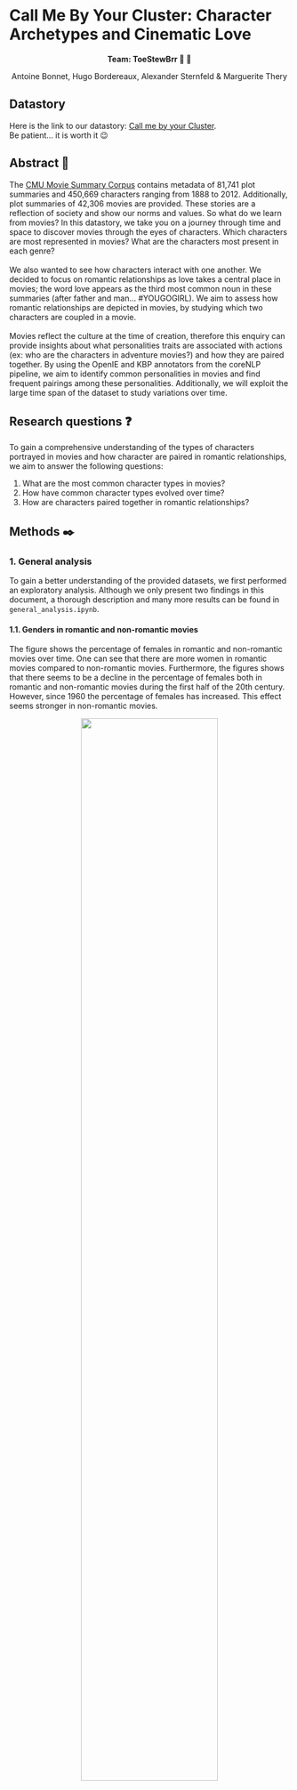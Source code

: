 # Call Me By Your Cluster: Character Archetypes and Cinematic Love

<p align="center"><b>Team: ToeStewBrr 🍲 🦶</b></p>
<p align="center">Antoine Bonnet, Hugo Bordereaux, Alexander Sternfeld & Marguerite Thery</p>

## Datastory

Here is the link to our datastory: [Call me by your Cluster](https://bdx786.github.io/). \
Be patient... it is worth it 😉


## Abstract 📰

The [CMU Movie Summary Corpus](http://www.cs.cmu.edu/~ark/personas/) contains metadata of 81,741 plot summaries and 450,669 characters ranging from 1888 to 2012. Additionally, plot summaries of 42,306 movies are provided. These stories are a reflection of society and show our norms and values. So what do we learn from movies? In this datastory, we take you on a journey through time and space to discover movies through the eyes of characters. Which characters are most represented in movies? What are the characters most present in each genre? \
\
We also wanted to see how characters interact with one another. We decided to focus on romantic relationships as love takes a central place in movies; the word love appears as the third most common noun in these summaries (after father and man… #YOUGOGIRL). We aim to assess how romantic relationships are depicted in movies, by studying which two characters are coupled in a movie. \
\
Movies reflect the culture at the time of creation, therefore this enquiry can provide insights about what personalities traits are associated with actions (ex: who are the characters in adventure movies?) and how they are paired together. By using the OpenIE and KBP annotators from the coreNLP pipeline, we aim to identify common personalities in movies and find frequent pairings among these personalities. Additionally, we will exploit the large time span of the dataset to study variations over time.

## Research questions ❓

To gain a comprehensive understanding of the types of characters portrayed in movies and how character are paired in romantic relationships, we aim to answer the following questions:

1. What are the most common character types in movies?
2. How have common character types evolved over time?
3. How are characters paired together in romantic relationships?

## Methods ✒️

### 1. General analysis
To gain a better understanding of the provided datasets, we first performed an exploratory analysis. Although we only present two findings in this document, a thorough description and many more results can be found in `general_analysis.ipynb`. 

#### 1.1. Genders in romantic and non-romantic movies

The figure shows the percentage of females in romantic and non-romantic movies over time. One can see that there are more women in romantic movies compared to non-romantic movies. Furthermore, the figures shows that there seems to be a decline in the percentage of females both in romantic and non-romantic movies during the first half of the 20th century. However, since 1960 the percentage of females has increased. This effect seems stronger in non-romantic movies.

<p align="center" width="100%">
    <img width="70%" src="Images/Gender_over_time.png">
</p>

#### 1.2. Character personalities

As a first step to discovering the personalities that are present in romantic movies, we used the provided TV trope personality types. Characters from approximately 500 movies were classified into 72 character types. From this, we obtained the 10 most common character types among romantic movies as shown below. For those wondering: the defining characteristics of a '*ditz*' are [profound stupidity or quirkiness](https://tvtropes.org/pmwiki/pmwiki.php/Main/TheDitz). 

<p align="center" width="100%">
    <img width="70%" src="Images/Tv_trope_clusters.png">
</p>

Although this gives a rough sketch of the different personality clusters, only 500 of the 42,306 provided movies are considered in this dataset. We have therefore conducted our own analysis directly on the plot summaries to extract couples and character roles. 

### 2. CoreNLP analysis

[**CoreNLP**](https://nlp.stanford.edu/software/) is an NLP toolkit with vast capability created at Stanford University. It runs through a **pipeline** of sequential textual analysis steps called **annotators**. The full list of available annotators is available [here](https://stanfordnlp.github.io/CoreNLP/annotators.html). We will use CoreNLP to extract couples and lovers' persona from the plot summaries. 

#### 2.1. Exploring pre-existing analysis

The authors of the dataset performed a preliminary analysis of the plot summaries using CoreNLP annotators. We used this data to extract the main character and the characters' pair with the most interactions in each movie. We define the main character of a movie as the entity 'PERSON' with the highest number of occurrences in the plot summary; and the principal characters' pair of a movie as the pair with the highest number of common mentions within a sentence over the plot summary. 

However, using common mentions as a proxy for love relationships is a shallow approximation. Even if we restrict ourselves to romantic movies, the assumption that the most interacting pair of characters will be a love couple is too strong. Therefore, we decided to run a customized CoreNLP pipeline with additional annotators to extract more reliable insights. 

#### 2.2. Custom CoreNLP pipeline

We now use a **custom CoreNLP pipeline** to analyze the plot summaries. A complete description of our pipeline is available in the `coreNLP_analysis.ipynb` notebook. Our custom pipeline consists of the following annotators: 

| Annotator | Description |
|------------|------------------------------------------------------------------------------------------------------|
| 1. [Tokenization (tokenize)](https://stanfordnlp.github.io/CoreNLP/tokenize.html) | Turns the whole text into tokens.  |
| 2. [Parts Of Speech (POS)](https://stanfordnlp.github.io/CoreNLP/pos.html) | Tags each token with part of speech labels (e.g. determinants, verbs and nouns). |
| 3. [Lemmatization (lemma)](https://stanfordnlp.github.io/CoreNLP/lemma.html) | Reduces each word to its lemma (e.g. *was* becomes *be*).|
| 4. [Named Entity Recognition (NER)](https://stanfordnlp.github.io/CoreNLP/ner.html) | Identifies named entities from the text, including characters, locations and organizations. |
| 5. [Constituency parsing (parse)](https://stanfordnlp.github.io/CoreNLP/parse.html) | Performs a syntactic analysis of each sentence in the form of a tree. |
| 6. [Coreference resolution (coref)](https://stanfordnlp.github.io/CoreNLP/coref.html) | Aggregates mentions of the same entities in a text (e.g. when 'Harry' and 'he' refer to the same person). |
| 7. [Dependency parsing (depparse)](https://stanfordnlp.github.io/CoreNLP/depparse.html) | Syntactic dependency parser. | 
| 8. [Natural Logic (natlog)](https://stanfordnlp.github.io/CoreNLP/natlog.html)| Identifies quantifier scope and token polarity. Required for OpenIE. |
| 9. [Open Information Extraction (OpenIE)](https://stanfordnlp.github.io/CoreNLP/openie.html) | Identifies relation between words as triples *(subject, relation, object of relation)*. |
| 10. [Knowledge Base Population (KBP)](https://stanfordnlp.github.io/CoreNLP/kbp.html) | Filters meaningful relation triples. |

Note: Due to the weakness of the computing power at our disposition, our analysis is currently restricted to 1491 romantic comedy movies. A broader analysis will be performed on all movies when gaining access to computing clusters.  

It was important to run this customized pipeline to have **depparse** and **KBP** annotators. These annotators allow us to find the characteristics associated with each character along with demographics elements. We also used the KBP annotator to extract relationships between characters.

### 3. Clustering 

For each character, we extracted attributes, agent verbs, patient verbs and tags (title, spouse, age) from coreNLP output. We then embed all descriptive words (actions, attributes, titles) of all characters into a high-dimensional vector space using [spaCy](https://spacy.io/). 

We then weighed the word embedding of each word for each character by their cosine distance to the average semantic vector of words with the same type used for all characters in the dataset. The *cosine distance* is defined as:

$$\text{cosine distance}(x_1, x_2) = 1-\frac{x_1 \cdot x_2}{||x_1||\cdot||x_2||}$$ where $x_1$ and $x_2$ are the vector representations of two words.

To visualize our clusters, we then mapped these high-dimensional descriptive vectors to 50-dimensional space using Principal Component Analysis to prepare the ground for a second dimensionality reduction technique. We now perform [t-SNE dimensionality reduction](https://en.wikipedia.org/wiki/T-distributed_stochastic_neighbor_embedding) on the pre-reduced weighted embeddings. 

Last, we applied DBSCAN clustering to obtain the clusters, which we labeled manually based on the descriptions of the characters. Specifically, we looked at the ten characters that originated from movies with the highest box office revenue in that cluster.

### 3. Findings and future analysis

The answer of the research questions can be find in the datastory. 
    

## Organization within the team 💪
|            | **Task**                                                                                             |
|------------|------------------------------------------------------------------------------------------------------|
| Antoine | Core NLP pipeline with Marguerite : write pipeline and run extraction <br /> Clustering with Alexander: embed and weight descriptions and get the clusters <br /> Label the clusters <br/> Cluster visualization with Alexander and Hugo  <br /> Tidy up repository  |
| Marguerite | Core NLP pipeline with Antoine : write pipeline and run extraction <br /> Create general analysis interactive plots <br /> Write the datastory with Alexander <br /> GitHub expert and final touches      |
| Hugo | Romantic words analysis  <br /> Set up general layout of the website <br />  Cluster visualization with Antoine and Alexander <br /> Assist for website layout                            |
| Alexander | Conduct General Analysis <br /> Clustering with Antoine: embed and weight descriptions and get the clusters <br />  Cluster visualization with Antoine and Hugo <br /> Generate data for interactive cluster visualization with Antoine <br /> Write the datastory with Marguerite <br /> Create wordclouds graph and characters' visualization <br /> Adjust general layout of the website |

## Bonus
    if (permutation(team_name) == professor_name): 
        print('Didn't you notice?')


